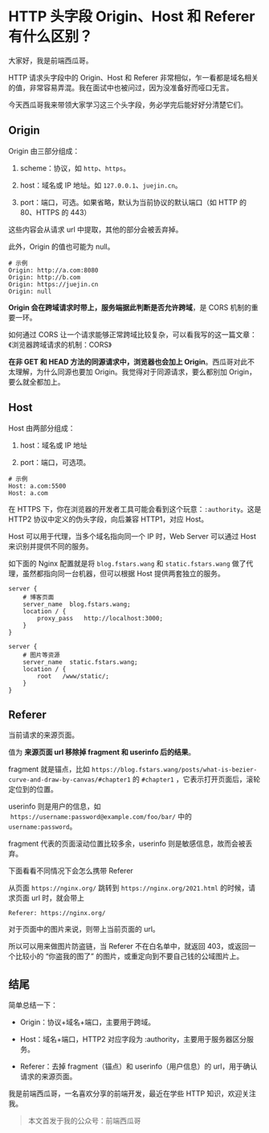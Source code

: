 
# HTTP 头字段 Origin、Host 和 Referer 有什么区别？

大家好，我是前端西瓜哥。

HTTP 请求头字段中的 Origin、Host 和 Referer 非常相似，乍一看都是域名相关的值，非常容易弄混。我在面试中也被问过，因为没准备好而哑口无言。

今天西瓜哥我来带领大家学习这三个头字段，务必学完后能好好分清楚它们。

Origin
------

Origin 由三部分组成：

1.  scheme：协议，如 `http`、`https`。
    
2.  host：域名或 IP 地址。如 `127.0.0.1`、`juejin.cn`。
    
3.  port：端口，可选。如果省略，默认为当前协议的默认端口（如 HTTP 的 80、HTTPS 的 443）
    

这些内容会从请求 url 中提取，其他的部分会被丢弃掉。

此外，Origin 的值也可能为 null。

```
# 示例
Origin: http://a.com:8080
Origin: http://b.com
Origin: https://juejin.cn
Origin: null
```

**Origin 会在跨域请求时带上，服务端据此判断是否允许跨域**，是 CORS 机制的重要一环。

如何通过 CORS 让一个请求能够正常跨域比较复杂，可以看我写的这一篇文章：《浏览器跨域请求的机制：CORS》

**在非 GET 和 HEAD 方法的同源请求中，浏览器也会加上 Origin**。西瓜哥对此不太理解，为什么同源也要加 Origin。我觉得对于同源请求，要么都别加 Origin，要么就全都加上。

Host
----

Host 由两部分组成：

1.  host：域名或 IP 地址
    
2.  port：端口，可选项。
    

```
# 示例
Host: a.com:5500
Host: a.com
```

在 HTTPS 下，你在浏览器的开发者工具可能会看到这个玩意：`:authority`。这是 HTTP2 协议中定义的伪头字段，向后兼容 HTTP1，对应 Host。

Host 可以用于代理，当多个域名指向同一个 IP 时，Web Server 可以通过 Host 来识别并提供不同的服务。

如下面的 Nginx 配置就是将 `blog.fstars.wang` 和 `static.fstars.wang` 做了代理，虽然都指向同一台机器，但可以根据 Host 提供两套独立的服务。

```
server {
    # 博客页面
    server_name  blog.fstars.wang;
    location / {
        proxy_pass   http://localhost:3000;
    }
}

server {
    # 图片等资源
    server_name  static.fstars.wang;
    location / {
        root   /www/static/;
    }
}
```

Referer
-------

当前请求的来源页面。

值为 **来源页面 url 移除掉 fragment 和 userinfo 后的结果**。

fragment 就是锚点，比如 `https://blog.fstars.wang/posts/what-is-bezier-curve-and-draw-by-canvas/#chapter1` 的 `#chapter1` ，它表示打开页面后，滚轮定位到的位置。

userinfo 则是用户的信息，如  `https://username:password@example.com/foo/bar/` 中的 `username:password`。

fragment 代表的页面滚动位置比较多余，userinfo 则是敏感信息，故而会被丢弃。

下面看看不同情况下会怎么携带 Referer

从页面 `https://nginx.org/` 跳转到 `https://nginx.org/2021.html` 的时候，请求页面 url 时，就会带上

```
Referer: https://nginx.org/

```

对于页面中的图片来说，则带上当前页面的 url。

所以可以用来做图片防盗链，当 Referer 不在白名单中，就返回 403，或返回一个比较小的 “你盗我的图了” 的图片，或重定向到不要自己钱的公域图片上。

结尾
--

简单总结一下：

*   Origin：协议+域名+端口，主要用于跨域。
    
*   Host：域名+端口，HTTP2 对应字段为 :authority，主要用于服务器区分服务。
    
*   Referer：去掉 fragment（锚点）和 userinfo（用户信息）的 url，用于确认请求的来源页面。
    

我是前端西瓜哥，一名喜欢分享的前端开发，最近在学些 HTTP 知识，欢迎关注我。

  
> 本文首发于我的公众号：前端西瓜哥